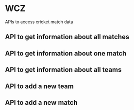 # WCZ
APIs to access cricket match data

## API to get information about all matches

## API to get information about one match

## API to get information about all teams

## API to add a new team

## API to add a new match
